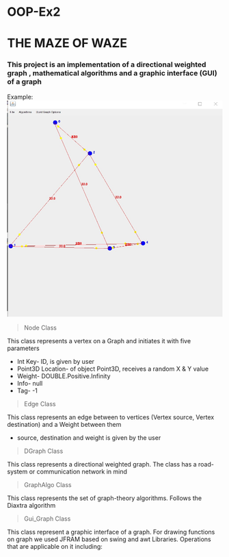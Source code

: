# OOP-Ex2

# THE MAZE OF WAZE

### This project is an implementation of a directional weighted graph , mathematical algorithms and a graphic interface (GUI) of a graph

Example:
![](images/graphimg1.jpg)







>Node Class

This class represents a vertex on a Graph  and initiates it with five parameters
- Int Key- ID, is given by user
- Point3D Location- of object Point3D, receives a random X & Y value
- Weight- DOUBLE.Positive.Infinity
- Info- null
- Tag- -1

>Edge Class

This class represents an edge between to vertices (Vertex source, Vertex destination) and a Weight between them
- source, destination and weight is given by the user

>DGraph Class

This class represents a directional weighted graph. The class has a road-system or communication network in mind 

>GraphAlgo Class

This class represents the set of graph-theory algorithms. Follows the Diaxtra algorithm

>Gui_Graph Class


This class represent a graphic interface of a graph. For drawing functions on graph we used JFRAM based on swing and awt Libraries. Operations that are applicable on it including:
